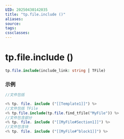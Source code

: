 ```yaml
---
UID: 20250430142035
title: "tp.file.include ()"
aliases: 
source: 
tags: 
cssclasses:
---
```

# tp.file.include ()
```php
tp.file.include(include_link: string ⎮ TFile)
```

### 示例

```php
//文件包括

<% tp. file. include ("[[Template1]]") %>
//文件包括 TFile
<% tp.file.include(tp.file.find_tfile("MyFile")) %>
//文件包含部分
<% tp. file. include ("[[MyFile#Section1]]") %>
//文件包含块
<% tp. file. include ("[[MyFile#^block1]]") %>
```
